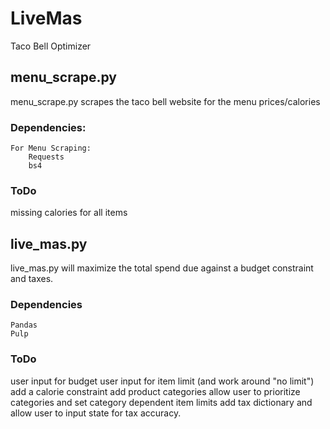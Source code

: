 # LiveMas
 Taco Bell Optimizer


## menu_scrape.py
menu_scrape.py scrapes the taco bell website for the menu prices/calories

### Dependencies: 
    For Menu Scraping:
        Requests
        bs4

### ToDo
missing calories for all items

## live_mas.py        
live_mas.py will maximize the total spend due against a budget constraint and
taxes.  

### Dependencies 
    Pandas
    Pulp

### ToDo
user input for budget
user input for item limit (and work around "no limit")
add a calorie constraint
add product categories
    allow user to prioritize categories and set category dependent item limits
add tax dictionary and allow user to input state for tax accuracy. 